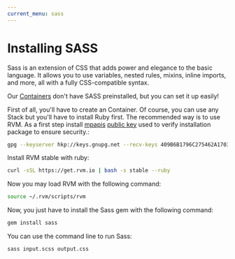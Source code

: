 ```yaml
---
current_menu: sass
---
```


# Installing SASS

Sass is an extension of CSS that adds power and elegance to the basic language. It allows you to use variables, nested rules, mixins, inline imports, and more, all with a fully CSS-compatible syntax. 

Our [Containers](http://docs.codeanywhere.com/connections/container.html) don't have SASS preinstalled, but you can set it up easily!

First of all, you'll have to create an Container. Of course, you can use any Stack but you'll have to install Ruby first. The recommended way is to use RVM.
As a first step install [mpapis](https://rvm.io/authors/mpapis/) [public key](https://keybase.io/mpapis) used to verify installation package to ensure security.:
```sh 
gpg --keyserver hkp://keys.gnupg.net --recv-keys 409B6B1796C275462A1703113804BB82D39DC0E3 7D2BAF1CF37B13E2069D6956105BD0E739499BDB
```
Install RVM stable with ruby:
```sh 
curl -sSL https://get.rvm.io | bash -s stable --ruby

```
Now you may load RVM with the following command:
```sh
source ~/.rvm/scripts/rvm
```

Now, you just have to install the Sass gem with the following command:
```sh
gem install sass
```

You can use the command line to run Sass:
```sh
sass input.scss output.css
```
